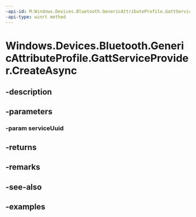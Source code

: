 ```yaml
---
-api-id: M:Windows.Devices.Bluetooth.GenericAttributeProfile.GattServiceProvider.CreateAsync(System.Guid)
-api-type: winrt method
---
```


<!-- Method syntax.
public IAsyncOperation<GattServiceProviderResult> GattServiceProvider.CreateAsync(Guid serviceUuid)
-->

# Windows.Devices.Bluetooth.GenericAttributeProfile.GattServiceProvider.CreateAsync

## -description

## -parameters

### -param serviceUuid

## -returns

## -remarks

## -see-also

## -examples

